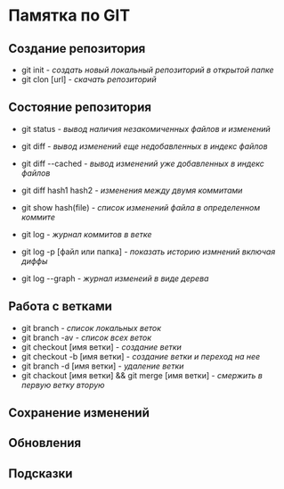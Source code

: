 # Памятка по GIT
## Создание репозитория
* git init  - *создать новый локальный репозиторий в открытой папке*
* git clon [url] - *скачать репозиторий*
## Состояние репозитория
* git status - *вывод наличия незакомиченных файлов и изменений*
* git diff - *вывод изменений еще недобавленных в индекс файлов*
* git diff --cached  - *вывод изменений уже добавленных в индекс файлов*
* git diff hash1 hash2 - *изменения между двумя коммитами*

* git show hash(file) - *список изменений файла в определенном коммите*
* git log - *журнал коммитов в ветке*
* git log -p [файл или папка]  - *показать историю измнений включая диффы*
* git log --graph - *журнал изменеий в виде дерева*

## Работа с ветками
* git branch - *список локальных веток*
* git branch -av  - *список всех веток*
* git checkout [имя ветки] - *создание ветки*
* git checkout -b [имя ветки] - *создание ветки и переход на нее*
* git branch -d [имя ветки] - *удаление ветки*
* git chackout [имя ветки] && git merge [имя ветки] - *смержить в первую ветку вторую*
## Сохранение изменений
## Обновления
## Подсказки